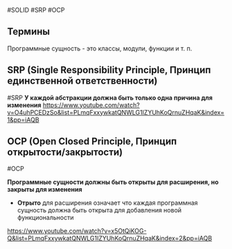 #SOLID #SRP #OCP 

## Термины

Программные сущность - это классы, модули, функции и т. п.
## SRP (Single Responsibility Principle, Принцип единственной ответственности)
#SRP 
**У каждой абстракции должна быть только одна причина для изменения**
https://www.youtube.com/watch?v=O4uhPCEDzSo&list=PLmqFxxywkatQNWLG1IZYUhKoQrnuZHqaK&index=1&pp=iAQB

## OCP (Open Closed Principle, Принцип открытости/закрытости)
#OCP

**Программные сущности должны быть открыты для расширения, но закрыты для изменения**
- **Отрыто** для расширения означает что каждая программная сущность должна быть открыта для добавления новой функциональности

https://www.youtube.com/watch?v=x5OtQiKOG-Q&list=PLmqFxxywkatQNWLG1IZYUhKoQrnuZHqaK&index=2&pp=iAQB
